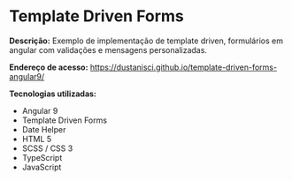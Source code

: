 # Template Driven Forms 

<b>Descrição:</b> Exemplo de implementação de template driven, formulários em angular com validações e mensagens personalizadas.

<b>Endereço de acesso:</b> https://dustanisci.github.io/template-driven-forms-angular9/

<b>Tecnologias utilizadas:</b>
<ul>
  <li>Angular 9</li>
  <li>Template Driven Forms</li>
  <li>Date Helper</li>
  <li>HTML 5 </li>
  <li>SCSS / CSS 3</li>
  <li>TypeScript</li>
  <li>JavaScript</li>
</ul>
